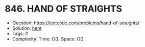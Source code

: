 # 846. HAND OF STRAIGHTS

* Question: https://leetcode.com/problems/hand-of-straights/ 
* Solution: [here](Solution.java) 
* Tags: # 
* Complexity: Time: O(), Space: O()
